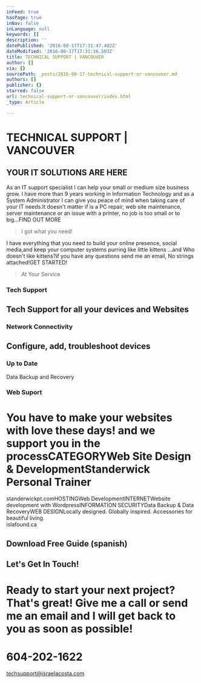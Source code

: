```yaml
---
inFeed: true
hasPage: true
inNav: false
inLanguage: null
keywords: []
description: ''
datePublished: '2016-08-17T17:31:47.402Z'
dateModified: '2016-08-17T17:31:16.503Z'
title: TECHNICAL SUPPORT | VANCOUVER
author: []
via: {}
sourcePath: _posts/2016-08-17-technical-support-or-vancouver.md
authors: []
publisher: {}
starred: false
url: technical-support-or-vancouver/index.html
_type: Article

---
```

# TECHNICAL SUPPORT | VANCOUVER

## YOUR IT SOLUTIONS ARE HERE

As an IT support specialist I can help your small or medium size business grow. I have more than 9 years working in Information Technology and as a System Administrator I can give you peace of mind when taking care of your IT needs.It doesn't matter if is a PC repair, web site maintenance, server maintenance or an issue with a printer, no job is too small or to big...FIND OUT MORE

> I got what you need!

I have everything that you need to build your online presence, social media,and keep your computer systems purring like little kittens ...and Who doesn't like kittens?if you have any questions send me an email, No strings attached!GET STARTED!

> At Your Service

### **Tech Support**

## Tech Support for all your devices and Websites

### Network Connectivity

## Configure, add, troubleshoot devices

### Up to Date

Data Backup and Recovery

### Web Suport

# You have to make your websites with love these days! and we support you in the processCATEGORYWeb Site Design & DevelopmentStanderwick Personal Trainer  
standerwickpt.comHOSTINGWeb DevelopmentINTERNETWebsite development with WordpressINFORMATION SECURITYData Backup & Data RecoveryWEB DESIGNLocally designed. Globally inspired. Accessories for beautiful living.  
islafound.ca

## Download Free Guide (spanish)

## Let's Get In Touch!

# Ready to start your next project? That's great! Give me a call or send me an email and I will get back to you as soon as possible!

# 604-202-1622

techsupport@israelacosta.com